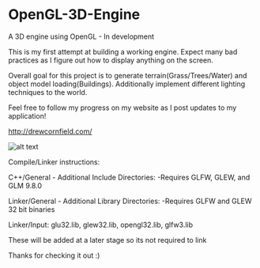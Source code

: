 # OpenGL-3D-Engine
A 3D engine using OpenGL - In development

This is my first attempt at building a working engine. Expect many bad practices as I figure out how to display anything on the screen.

Overall goal for this project is to generate terrain(Grass/Trees/Water) and object model loading(Buildings). Additionally implement different lighting techniques to the world. 

Feel free to follow my progress on my website as I post updates to my application!

http://drewcornfield.com/

![alt text](https://i.imgur.com/kQWbr6B.png)

Compile/Linker instructions:

C++/General - Additional Include Directories:
-Requires GLFW, GLEW, and GLM 9.8.0

Linker/General - Additional Library Directories:
-Requires GLFW and GLEW 32 bit binaries

Linker/Input: glu32.lib, glew32.lib, opengl32.lib, glfw3.lib

These will be added at a later stage so its not required to link

Thanks for checking it out :)


